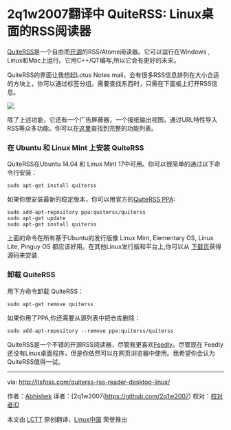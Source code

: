 2q1w2007翻译中
QuiteRSS: Linux桌面的RSS阅读器
================================================================================
[QuiteRSS][1]是一个自由而[开源][2]的RSS/Atome阅读器。它可以运行在Windows , Linux和Mac上运行。它用C++/QT编写,所以它会有更好的未来。

QuiteRSS的界面让我想起Lotus Notes mail，会有很多RSS信息排列在大小合适的方块上，你可以通过标签分组。需要查找东西时，只需在下面板上打开RSS信息。

![](http://itsfoss.itsfoss.netdna-cdn.com/wp-content/uploads/2014/09/QuiteRSS_Ubuntu.jpeg)

除了上述功能，它还有一个广告屏蔽器，一个报纸输出视图，通过URL特性导入RSS等众多功能。你可以在[这里][3]查找到完整的功能列表。

### 在 Ubuntu 和 Linux Mint 上安装 QuiteRSS ###

QuiteRSS在Ubuntu 14.04 和 Linux Mint 17中可用。你可以很简单的通过以下命令行安装：

    sudo apt-get install quiterss

如果你想安装最新的稳定版本，你可以用官方的[QuiteRSS PPA][4]:

    sudo add-apt-repository ppa:quiterss/quiterss
    sudo apt-get update
    sudo apt-get install quiterss

上面的命令在所有基于Ubuntu的发行版像 Linux Mint, Elementary OS, Linux Lite, Pinguy OS 都应该好用。在其他Linux发行版和平台上,你可以从 [下载页][5]获得源码来安装.

### 卸载 QuiteRSS ###

用下方命令卸载 QuiteRSS：

    sudo apt-get remove quiterss

如果你用了PPA,你还需要从源列表中把仓库删除：

    sudo add-apt-repository --remove ppa:quiterss/quiterss

QuiteRSS是一个不错的开源RSS阅读器，尽管我更喜欢[Feedly][6]。尽管现在 Feedly 还没有Linux桌面程序，但是你依然可以在网页浏览器中使用。我希望你会认为QuiteRSS值得一试。

--------------------------------------------------------------------------------

via: http://itsfoss.com/quiterss-rss-reader-desktop-linux/
 
作者：[Abhishek][a]
译者：[2q1w2007(https://github.com/2q1w2007)
校对：[校对者ID](https://github.com/校对者ID)

本文由 [LCTT](https://github.com/LCTT/TranslateProject) 原创翻译，[Linux中国](http://linux.cn/) 荣誉推出

[a]:http://itsfoss.com/author/Abhishek/
[1]:http://quiterss.org/
[2]:http://itsfoss.com/category/open-source-software/
[3]:http://quiterss.org/en/about
[4]:https://launchpad.net/~quiterss/+archive/ubuntu/quiterss/
[5]:http://quiterss.org/en/download
[6]:http://feedly.com/
